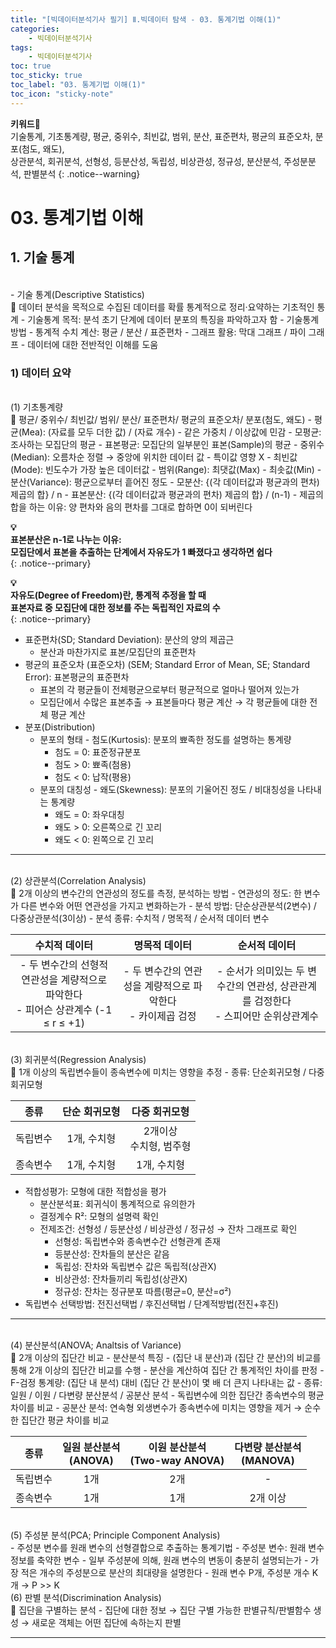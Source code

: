 ```yaml
---
title: "[빅데이터분석기사 필기] Ⅱ.빅데이터 탐색 - 03. 통계기법 이해(1)"
categories:
    - 빅데이터분석기사
tags:
    - 빅데이터분석기사
toc: true
toc_sticky: true
toc_label: "03. 통계기법 이해(1)"
toc_icon: "sticky-note"
---
```


**키워드🔑**<br>
기술통계, 기초통계량, 평균, 중위수, 최빈값, 범위, 분산, 표준편차, 평균의 표준오차, 분포(첨도, 왜도), 
<br>상관분석, 회귀분석, 선형성, 등분산성, 독립성, 비상관성, 정규성, 분산분석, 주성분분석, 판별분석
{: .notice--warning}

# 03. 통계기법 이해

## 1. 기술 통계

<br>
- 기술 통계(Descriptive Statistics)<br>
📌 데이터 분석을 목적으로 수집된 데이터를 확률 통계적으로 정리·요약하는 기초적인 통계
- 기술통계 목적: 분석 초기 단계에 데이터 분포의 특징을 파악하고자 함
- 기술통계 방법
    - 통계적 수치 계산: 평균 / 분산 / 표준편차
    - 그래프 활용: 막대 그래프 / 파이 그래프
    - 데이터에 대한 전반적인 이해를 도움

### 1) 데이터 요약

<br>
(1) 기초통계량<br>
📌 평균/ 중위수/ 최빈값/ 범위/ 분산/ 표준편차/ 평균의 표준오차/ 분포(첨도, 왜도)
- 평균(Mea): (자료를 모두 더한 값) / (자료 개수)
    - 같은 가중치 / 이상값에 민감
    - 모평균: 조사하는 모집단의 평균
    - 표본평균: 모집단의 일부분인 표본(Sample)의 평균
- 중위수(Median): 오름차순 정렬 → 중앙에 위치한 데이터 값
    - 특이값 영향 X
- 최빈값(Mode): 빈도수가 가장 높은 데이터값
- 범위(Range): 최댓값(Max) - 최솟값(Min)
- 분산(Variance): 평균으로부터 흩어진 정도
    - 모분산: {(각 데이터값과 평균과의 편차) 제곱의 합} / n
    - 표본분산: {(각 데이터값과 평균과의 편차) 제곱의 합} / (n-1)
    - 제곱의 합을 하는 이유: 양 편차와 음의 편차를 그대로 합하면 0이 되버린다

**💡**<br>
**표본분산은 n-1로 나누는 이유:**<br>
**모집단에서 표본을 추출하는 단계에서 자유도가 1 빠졌다고 생각하면 쉽다**<br>
{: .notice--primary}

**💡**<br>
**자유도(Degree of Freedom)란, 통계적 추정을 할 때**<br>
**표본자료 중 모집단에 대한 정보를 주는 독립적인 자료의 수**<br>
{: .notice--primary}

- 표준편차(SD; Standard Deviation): 분산의 양의 제곱근
    - 분산과 마찬가지로 표본/모집단의 표준편차
- 평균의 표준오차 (표준오차) (SEM; Standard Error of Mean, SE; Standard Error): 표본평균의 표준편차
    - 표본의 각 평균들이 전체평균으로부터 평균적으로 얼마나 떨어져 있는가
    - 모집단에서 수많은 표본추출 → 표본들마다 평균 계산 → 각 평균들에 대한 전체 평균 계산
- 분포(Distribution)
    - 분포의 형태 - 첨도(Kurtosis): 분포의 뾰족한 정도를 설명하는 통계량
        - 첨도 = 0: 표준정규분포
        - 첨도 > 0: 뾰족(첨용)
        - 첨도 < 0: 납작(평용)
    - 분포의 대칭성 - 왜도(Skewness): 분포의 기울어진 정도 / 비대칭성을 나타내는 통계량
        - 왜도 = 0: 좌우대칭
        - 왜도 > 0: 오른쪽으로 긴 꼬리
        - 왜도 < 0: 왼쪽으로 긴 꼬리

---

<br>
(2) 상관분석(Correlation Analysis)<br>
📌 2개 이상의 변수간의 연관성의 정도를 측정, 분석하는 방법
- 연관성의 정도: 한 변수가 다른 변수와 어떤 연관성을 가지고 변화하는가
- 분석 방법: 단순상관분석(2변수) / 다중상관분석(3이상)
- 분석 종류: 수치적 / 명목적 / 순서적 데이터 변수

|수치적 데이터|명목적 데이터|순서적 데이터|
| :-----: | :-----: | :-----: |
|- 두 변수간의 선형적 연관성을 계량적으로 파악한다<br>- 피어슨 상관계수 (-1 ≤ r ≤ +1)|- 두 변수간의 연관성을 계량적으로 파악한다<br>- 카이제곱 검정|- 순서가 의미있는 두 변수간의 연관성, 상관관계를 검정한다<br>- 스피어만 순위상관계수|

<br>
(3) 회귀분석(Regression Analysis)<br>
📌 1개 이상의 독립변수들이 종속변수에 미치는 영향을 추정
- 종류: 단순회귀모형 / 다중회귀모형

|종류|단순 회귀모형|다중 회귀모형|
| :-----: | :-----: | :-----: |
|독립변수|1개, 수치형|2개이상<br>수치형, 범주형|
|종속변수|1개, 수치형|1개, 수치형|

- 적합성평가: 모형에 대한 적합성을 평가
    - 분산분석표: 회귀식이 통계적으로 유의한가
    - 결정계수 R²: 모형의 설명력 확인
    - 전제조건: 선형성 / 등분산성 / 비상관성 / 정규성 → 잔차 그래프로 확인
        - 선형성: 독립변수와 종속변수간 선형관계 존재
        - 등분산성: 잔차들의 분산은 같음
        - 독립성: 잔차와 독립변수 값은 독립적(상관X)
        - 비상관성: 잔차들끼리 독립성(상관X)
        - 정규성: 잔차는 정규분포 따름(평균=0, 분산=σ²)
- 독립변수 선택방법: 전진선택법 / 후진선택법 / 단계적방법(전진+후진)

---

<br>
(4) 분산분석(ANOVA; Analtsis of Variance)<br>
📌 2개 이상의 집단간 비교
- 분산분석 특징
    - (집단 내 분산)과 (집단 간 분산)의 비교를 통해 2개 이상의 집단간 비교를 수행
    - 분산을 계산하여 집단 간 통계적인 차이를 판정
    - F-검정 통계량: (집단 내 분석) 대비 (집단 간 분산)이 몇 배 더 큰지 나타내는 값
- 종류: 일원 / 이원 / 다변량 분산분석 / 공분산 분석
    - 독립변수에 의한 집단간 종속변수의 평균 차이를 비교
    - 공분산 분석: 연속형 외생변수가 종속변수에 미치는 영향을 제거 → 순수한 집단간 평균 차이를 비교

|종류|일원 분산분석<br>(ANOVA)|이원 분산분석<br>(Two-way ANOVA)|다변량 분산분석<br>(MANOVA)|
| :-----: | :-----: | :-----: | :-----: |
|독립변수|1개|2개|-|
|종속변수|1개|1개|2개 이상|

<br>
(5) 주성분 분석(PCA; Principle Component Analysis)<br>
- 주성분 변수를 원래 변수의 선형결합으로 추출하는 통계기법
- 주성분 변수: 원래 변수 정보를 축약한 변수
- 일부 주성분에 의해, 원래 변수의 변동이 충분히 설명되는가
- 가장 적은 개수의 주성분으로 분산의 최대량을 설명한다
    - 원래 변수 P개, 주성분 개수 K개 → P >> K

<br>
(6) 판별 분석(Discrimination Analysis)<br>
📌 집단을 구별하는 분석
- 집단에 대한 정보 → 집단 구별 가능한 판별규칙/판별함수 생성 → 새로운 객체는 어떤 집단에 속하는지 판별

---